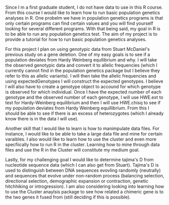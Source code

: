 Since I m a first graduate student, I do not have data to use in this R course. From this course I would like to learn how to run basic population genetics analyses in R. One probelm we have in population genetics programs is that only certain programs can find certain values and you will find yourself looking for several different programs. With that being said, my goal in R is to be able to run any population genetics test. The aim of my project is to provide a tutorial for how to run basic population genetics analyses. 

For this project I plan on using genotypic data from Stuart McDaniel's previous study on a gene deletion. One of my easy goals is to see if a population deviates from Hardy Weinberg equllibrium and why. I will take the observed genotypic data and convert it to allelic frequencies (which I currently cannot find in the population genetics package but I believe they refer to this as allelic variants). I will then take the allelic frequencies and using expectedGenotypes I will construct the expected genotypes. I believe I will also have to create a genotype object to accound for which genotype is observed for which individual. Once I have the expected number of each genotype and the observed number of each genotype, I will use  HWE.ext to test for Hardy-Weinberg equilibrium and then I will use HWE.chisq to see if my population deviates from Hardy Weinberg equillibrium. From this I should be able to see if there is an excess of heterozygotes (which I already know there is in the data I will use).

Another skill that I would like to learn is how to manimpulate data files. For instance, I would like to be able to take a large data file and mine for certain varaibles. I also would like to learn how to use the cluster and even more specfiically how to run R in the cluster. Learning how to mine through data files and use the R in the Cluster will constitute my medium goal. 

Lastly, for my challenging goal I would like to determine tajima's D from nucleotide sequence data (which I can also get from Stuart). Tajima's D is used to distinguish between DNA sequences evovling randomly (neutrally) and sequences that evolve under non-random process (balancing selection, directional selection, demographic expansion or contraction, genetic hitchhiking or introgression). I am also considering looking into learning how to use the Cluster anaylsis package to see how related a chimeric gene is to the two genes it fused from (still deciding if this is possible).
